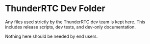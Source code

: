 ThunderRTC Dev Folder
==================

Any files used strictly by the ThunderRTC dev team is kept here. This includes release scripts, dev tests, and dev-only documentation.

Nothing here should be needed by end users.